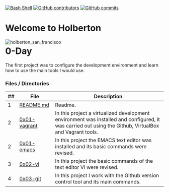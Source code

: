 

[![Bash Shell](https://badges.frapsoft.com/bash/v1/bash.png?v=103)](https://github.com/ellerbrock/open-source-badges/)   [![GitHub contributors](https://img.shields.io/github/contributors/EckoJuan/holbertonschool-zero_day?style=plastic)](https://github.com/EckoJuan/holbertonschool-zero_day/graphs/contributors)    [![GitHub commits](https://img.shields.io/github/commit-activity/y/eckojuan/holbertonschool-zero_day?style=plastic)](https://github.com/EckoJuan/holbertonschool-zero_day/commits/master) 



# Welcome to Holberton
<img src="https://pulsosocial.com/wp-content/uploads/2018/12/instalaciones.jpg"
     alt="holberton_san_francisco"
     style="float: left; margin-right: 10px;">


# 0-Day

The first project was to configure the development environment and learn how to use the main tools I would use.

### Files / Directories

##|File|Description
---|---|---
1|[README.md](./README.md)|Readme.
2|[0x01-vagrant](./0x00-vagrant)|In this project a virtualized development environment was installed and configured, it was carried out using the Github, VirtualBox and Vagrant tools.
2|[0x01-emacs](./0x01-emacs)|In this project the EMACS text editor was installed and its basic commands were revised.
3|[0x02-vi](./0x02-vi)|In this project the basic commands of the text editor VI were revised.
4|[0x03-git](./0x03-git)|In this project I work with the Github version control tool and its main commands.